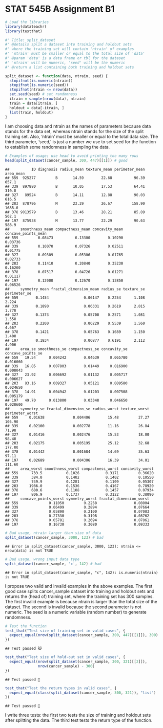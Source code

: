 STAT 545B Assignment B1
================

``` r
# Load the libraries
library(datateachr)
library(testthat)
```

``` r
#' Title: split_dataset
#' @details split a dataset into training and holdout sets
#' where the training set will contain 'ntrain' of examples
#' 'ntrain' must be smaller or equal to the total size of 'data'
#' @param 'data' is a data frame or tbl for the dataset
#' 'ntrain' will be numeric, 'seed' will be the numeric
#' @return a list containing both training and holdout sets 

split_dataset <- function(data, ntrain, seed) {
  stopifnot(is.numeric(ntrain))
  stopifnot(is.numeric(seed))
  stopifnot(ntrain <= nrow(data))
  set.seed(seed) # set randomness
  itrain = sample(nrow(data), ntrain)
  train = data[itrain, ]
  holdout = data[-itrain, ]
  list(train, holdout)
}
```

I am choosing data and ntrain as the names of parameters because data
stands for the data set, whereas ntrain stands for the size of the split
training set. Also, ‘ntrain’ must be smaller or equal to the total data
size. The third parameter, ‘seed,’ is just a number we use to set seed
for the function to establish some randomness in sampling the data.

``` r
# Examples of usage; use head to avoid printing too many rows
head(split_dataset(cancer_sample, 300, 447)[[1]]) # good
```

    ##          ID diagnosis radius_mean texture_mean perimeter_mean area_mean
    ## 559  925277         B       14.59        22.68          96.39     657.1
    ## 339  897880         B       10.05        17.53          64.41     310.8
    ## 327   89524         B       14.11        12.88          90.03     616.5
    ## 203  878796         M       23.29        26.67         158.90    1685.0
    ## 378 9013579         B       13.46        28.21          85.89     562.1
    ## 197  875938         M       13.77        22.29          90.63     588.9
    ##     smoothness_mean compactness_mean concavity_mean concave_points_mean
    ## 559         0.08473          0.13300        0.10290             0.03736
    ## 339         0.10070          0.07326        0.02511             0.01775
    ## 327         0.09309          0.05306        0.01765             0.02733
    ## 203         0.11410          0.20840        0.35230             0.16200
    ## 378         0.07517          0.04726        0.01271             0.01117
    ## 197         0.12000          0.12670        0.13850             0.06526
    ##     symmetry_mean fractal_dimension_mean radius_se texture_se perimeter_se
    ## 559        0.1454                0.06147    0.2254      1.108        2.224
    ## 339        0.1890                0.06331    0.2619      2.015        1.778
    ## 327        0.1373                0.05700    0.2571      1.081        1.558
    ## 203        0.2200                0.06229    0.5539      1.560        4.667
    ## 378        0.1421                0.05763    0.1689      1.150        1.400
    ## 197        0.1834                0.06877    0.6191      2.112        4.906
    ##     area_se smoothness_se compactness_se concavity_se concave_points_se
    ## 559   19.54      0.004242        0.04639     0.065780          0.016060
    ## 339   16.85      0.007803        0.01449     0.016900          0.008043
    ## 327   23.92      0.006692        0.01132     0.005717          0.006627
    ## 203   83.16      0.009327        0.05121     0.089580          0.024650
    ## 378   14.91      0.004942        0.01203     0.007508          0.005179
    ## 197   49.70      0.013800        0.03348     0.046650          0.020600
    ##     symmetry_se fractal_dimension_se radius_worst texture_worst perimeter_worst
    ## 559     0.01638             0.004406        15.48         27.27          105.90
    ## 339     0.02100             0.002778        11.16         26.84           71.98
    ## 327     0.01416             0.002476        15.53         18.00           98.40
    ## 203     0.02175             0.005195        25.12         32.68          177.00
    ## 378     0.01442             0.001684        14.69         35.63           97.11
    ## 197     0.02689             0.004306        16.39         34.01          111.60
    ##     area_worst smoothness_worst compactness_worst concavity_worst
    ## 559      733.5           0.1026            0.3171         0.36620
    ## 339      384.0           0.1402            0.1402         0.10550
    ## 327      749.9           0.1281            0.1109         0.05307
    ## 203     1986.0           0.1536            0.4167         0.78920
    ## 378      680.6           0.1108            0.1457         0.07934
    ## 197      806.9           0.1737            0.3122         0.38090
    ##     concave_points_worst symmetry_worst fractal_dimension_worst
    ## 559              0.11050         0.2258                 0.08004
    ## 339              0.06499         0.2894                 0.07664
    ## 327              0.05890         0.2100                 0.07083
    ## 203              0.27330         0.3198                 0.08762
    ## 378              0.05781         0.2694                 0.07061
    ## 197              0.16730         0.3080                 0.09333

``` r
# Bad usage, ntrain larger than size of data
split_dataset(cancer_sample, 3000, 123) # bad
```

    ## Error in split_dataset(cancer_sample, 3000, 123): ntrain <= nrow(data) is not TRUE

``` r
# Bad usage, wrong input data type
split_dataset(cancer_sample, 'c', 142) # bad
```

    ## Error in split_dataset(cancer_sample, "c", 142): is.numeric(ntrain) is not TRUE

I propose two valid and invalid examples in the above examples. The
first good case splits cancer_sample dataset into training and holdout
sets and returns the (head of) training set, where the training set has
300 samples. The first invalid example is because ntrain is larger than
the total size of the dataset. The second is invalid because the second
parameter is not numeric. The seed is a numeric variable (random number)
to generate randomness.

``` r
# Test the function
test_that("Test size of training set in valid cases", {
  expect_equal(nrow(split_dataset(cancer_sample, 300, 447)[[1]]), 300)
})
```

    ## Test passed 😸

``` r
test_that("Test size of hold-out set in valid cases", {
  expect_equal(nrow(split_dataset(cancer_sample, 300, 321)[[2]]), 
               nrow(cancer_sample) - 300)
})
```

    ## Test passed 🥳

``` r
test_that("Test the return types in valid cases", {
  expect_equal(class(split_dataset(cancer_sample, 300, 321)), "list")
})
```

    ## Test passed 🥳

I write three tests: the first two tests the size of training and
holdout sets after splitting the data. The third test tests the return
type of the function.
